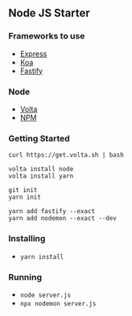 ## Node JS Starter

### Frameworks to use

* [Express](https://expressjs.com/)
* [Koa](https://koajs.com/)
* [Fastify](https://www.fastify.io/)

### Node
* [Volta](https://volta.sh/)
* [NPM](https://www.npmjs.com/)


### Getting Started
```
curl https://get.volta.sh | bash

volta install node
volta install yarn

git init
yarn init

yarn add fastify --exact
yarn add nodemon --exact --dev
```

### Installing
* `yarn install`

### Running
* `node server.js`
* `npx nodemon server.js`